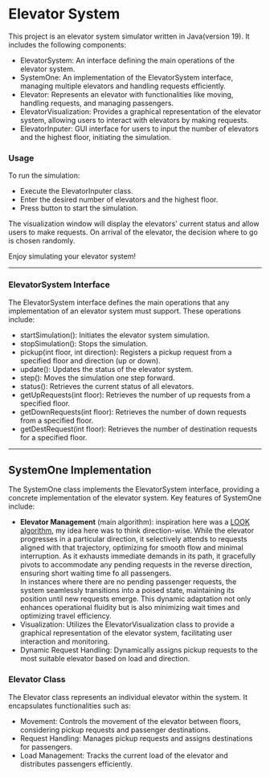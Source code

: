 # Elevator System
This project is an elevator system simulator written in Java(version 19). It includes the following components:

- ElevatorSystem: An interface defining the main operations of the elevator system.
- SystemOne: An implementation of the ElevatorSystem interface, managing multiple elevators and handling requests efficiently.
- Elevator: Represents an elevator with functionalities like moving, handling requests, and managing passengers.
- ElevatorVisualization: Provides a graphical representation of the elevator system, allowing users to interact with elevators by making requests.
- ElevatorInputer: GUI interface for users to input the number of elevators and the highest floor, initiating the simulation.
### Usage
To run the simulation:

- Execute the ElevatorInputer class.
- Enter the desired number of elevators and the highest floor.
- Press button to start the simulation.

The visualization window will display the elevators' current status and allow users to make requests. 
On arrival of the elevator, the decision where to go is chosen randomly.

Enjoy simulating your elevator system!

____________________________________________________________________________________________________________________________________________

### ElevatorSystem Interface
The ElevatorSystem interface defines the main operations that any implementation of an elevator system must support. These operations include:

- startSimulation(): Initiates the elevator system simulation.
- stopSimulation(): Stops the simulation.
- pickup(int floor, int direction): Registers a pickup request from a specified floor and direction (up or down).
- update(): Updates the status of the elevator system.
- step(): Moves the simulation one step forward.
- status(): Retrieves the current status of all elevators.
- getUpRequests(int floor): Retrieves the number of up requests from a specified floor.
- getDownRequests(int floor): Retrieves the number of down requests from a specified floor.
- getDestRequest(int floor): Retrieves the number of destination requests for a specified floor.
 
____________________________________________________________________________________________________________________________________________

## SystemOne Implementation
The SystemOne class implements the ElevatorSystem interface, providing a concrete implementation of the elevator system. Key features of SystemOne include:

- **Elevator Management** (main algorithm): inspiration here was a [LOOK algorithm](https://www.geeksforgeeks.org/look-disk-scheduling-algorithm/), my idea here was to think direction-wise. 
While the elevator progresses in a particular direction, it selectively attends to requests aligned with that trajectory, optimizing for smooth flow and minimal interruption. As it exhausts immediate demands in its path, it gracefully pivots to accommodate any pending requests in the reverse direction, ensuring short waiting time fo all passengers.<br>
In instances where there are no pending passenger requests, the system seamlessly transitions into a poised state, maintaining its position until new requests emerge. This dynamic adaptation not only enhances operational fluidity but is also minimizing wait times and optimizing travel efficiency.
- Visualization: Utilizes the ElevatorVisualization class to provide a graphical representation of the elevator system, facilitating user interaction and monitoring.
- Dynamic Request Handling: Dynamically assigns pickup requests to the most suitable elevator based on load and direction.
### Elevator Class
The Elevator class represents an individual elevator within the system. It encapsulates functionalities such as:

- Movement: Controls the movement of the elevator between floors, considering pickup requests and passenger destinations.
- Request Handling: Manages pickup requests and assigns destinations for passengers.
- Load Management: Tracks the current load of the elevator and distributes passengers efficiently.

